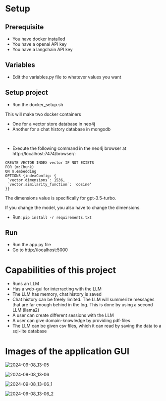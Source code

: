 # Setup 

## Prerequisite
- You have docker installed
- You have a openai API key
- You have a langchain API key

## Variables
- Edit the variables.py file to whatever values you want


## Setup project
- Run the docker_setup.sh

This will make two docker containers
- One for a vector store database in neo4j
- Another for a chat history database in mongodb

<br />

- Execute the following command in the neo4j browser at http://localhost:7474/browser/:
```
CREATE VECTOR INDEX vector IF NOT EXISTS
FOR (m:Chunk)
ON m.embedding
OPTIONS {indexConfig: {
 `vector.dimensions`: 1536,
 `vector.similarity_function`: 'cosine'
}}
```
The dimensions value is specifically for gpt-3.5-turbo.

If you change the model, you also have to change the dimensions.

- Run: `pip install -r requirements.txt`



## Run
- Run the app.py file
- Go to http://localhost:5000



# Capabilities of this project
- Runs an LLM
- Has a web-gui for interracting with the LLM
- The LLM has memory, chat history is saved
- Chat history can be freely limited. The LLM will summerize messages that are far enough behind in the log. This is done by using a second LLM (llama2)
- A user can create different sessions with the LLM
- A user can give domain-knowledge by providing pdf-files
- The LLM can be given csv files, which it can read by saving the data to a sql-lite database

# Images of the application GUI
![2024-09-08_13-05](https://github.com/user-attachments/assets/5c1a2889-c61b-469f-a86b-03f344a3df75)

![2024-09-08_13-06](https://github.com/user-attachments/assets/950d2598-e1d1-4e91-b011-fd9792a02dae)

![2024-09-08_13-06_1](https://github.com/user-attachments/assets/d15a9b97-3915-4828-bdea-5bb54333454b)

![2024-09-08_13-06_2](https://github.com/user-attachments/assets/c650368c-2a7b-404c-a11d-9df17193cea1)











